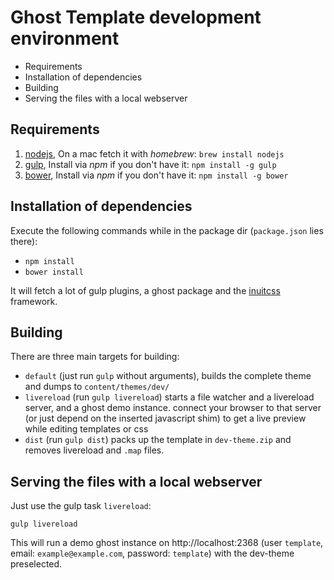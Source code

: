 # Ghost Template development environment

<!-- MarkdownTOC -->

- Requirements
- Installation of dependencies
- Building
- Serving the files with a local webserver

<!-- /MarkdownTOC -->

## Requirements

1. [nodejs](http://nodejs.org),
    On a mac fetch it with _homebrew_: `brew install nodejs`
2. [gulp](http://gulpjs.com),
    Install via _npm_ if you don't have it: `npm install -g gulp`
3. [bower](http://bower.io),
    Install via _npm_ if you don't have it: `npm install -g bower`

## Installation of dependencies

Execute the following commands while in the package dir (`package.json` lies there):
- `npm install`
- `bower install`

It will fetch a lot of gulp plugins, a ghost package and the [inuitcss](https://github.com/inuitcss) framework.

## Building

There are three main targets for building:
- `default` (just run `gulp` without arguments), builds the complete theme and dumps to `content/themes/dev/`
- `livereload` (run `gulp livereload`) starts a file watcher and a livereload server, and a ghost demo instance. connect your browser to that server (or just depend on the inserted javascript shim) to get a live preview while editing templates or css
- `dist` (run `gulp dist`) packs up the template in `dev-theme.zip` and removes livereload and `.map` files.

## Serving the files with a local webserver

Just use the gulp task `livereload`:

```
gulp livereload
```

This will run a demo ghost instance on http://localhost:2368 (user `template`, email: `example@example.com`, password: `template`) with the dev-theme preselected.